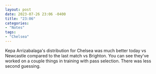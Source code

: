```yaml
---
layout: post
date: 2023-07-26 23:06 -0400
title: "23:06"
categories:
- "Notes"
tags:
- "Chelsea"
---
```


Kepa Arrizabalaga's distribution for Chelsea was much better today vs Newcastle compared to the last match vs Brighton. You can see they've worked on a couple things in training with pass selection. There was less second guessing.  
